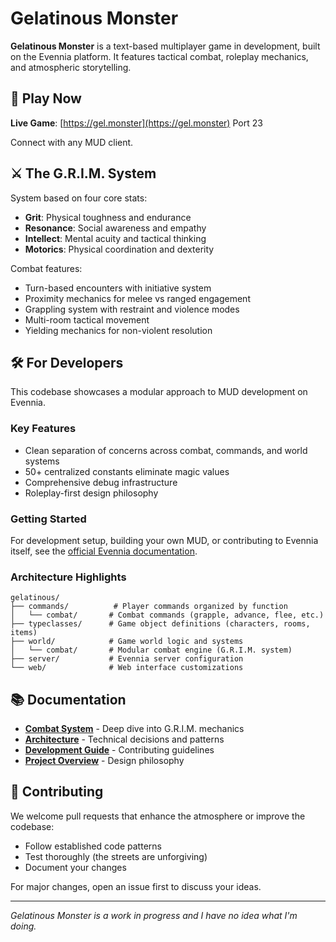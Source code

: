 # Gelatinous Monster

**Gelatinous Monster** is a text-based multiplayer game in development, built on the Evennia platform. It features tactical combat, roleplay mechanics, and atmospheric storytelling.

## 🌃 Play Now

**Live Game**: [https://gel.monster](https://gel.monster) Port 23

Connect with any MUD client.

## ⚔️ The G.R.I.M. System

System based on four core stats:

- **Grit**: Physical toughness and endurance
- **Resonance**: Social awareness and empathy  
- **Intellect**: Mental acuity and tactical thinking
- **Motorics**: Physical coordination and dexterity

Combat features:
- Turn-based encounters with initiative system
- Proximity mechanics for melee vs ranged engagement
- Grappling system with restraint and violence modes
- Multi-room tactical movement
- Yielding mechanics for non-violent resolution

## 🛠️ For Developers

This codebase showcases a modular approach to MUD development on Evennia.

### Key Features
- Clean separation of concerns across combat, commands, and world systems
- 50+ centralized constants eliminate magic values
- Comprehensive debug infrastructure
- Roleplay-first design philosophy

### Getting Started
For development setup, building your own MUD, or contributing to Evennia itself, see the [official Evennia documentation](https://github.com/evennia/evennia).

### Architecture Highlights

```
gelatinous/
├── commands/          # Player commands organized by function
│   └── combat/       # Combat commands (grapple, advance, flee, etc.)
├── typeclasses/      # Game object definitions (characters, rooms, items)
├── world/            # Game world logic and systems
│   └── combat/       # Modular combat engine (G.R.I.M. system)
├── server/           # Evennia server configuration
└── web/              # Web interface customizations
```

## 📚 Documentation

- **[Combat System](COMBAT_SYSTEM.md)** - Deep dive into G.R.I.M. mechanics
- **[Architecture](ARCHITECTURE.md)** - Technical decisions and patterns
- **[Development Guide](DEVELOPMENT_GUIDE.md)** - Contributing guidelines
- **[Project Overview](PROJECT_OVERVIEW.md)** - Design philosophy

## 🤝 Contributing

We welcome pull requests that enhance the atmosphere or improve the codebase:

- Follow established code patterns
- Test thoroughly (the streets are unforgiving)
- Document your changes

For major changes, open an issue first to discuss your ideas.

---

*Gelatinous Monster is a work in progress and I have no idea what I'm doing.*


